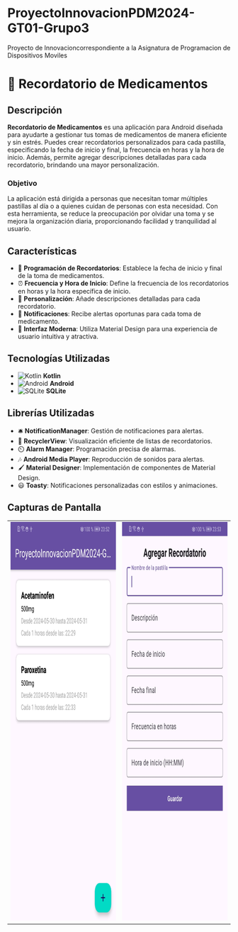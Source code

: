 # ProyectoInnovacionPDM2024-GT01-Grupo3
Proyecto de Innovacioncorrespondiente a la Asignatura de Programacion de Dispositivos Moviles

# 💊 Recordatorio de Medicamentos

## Descripción

**Recordatorio de Medicamentos** es una aplicación para Android diseñada para ayudarte a gestionar tus tomas de medicamentos de manera eficiente y sin estrés. Puedes crear recordatorios personalizados para cada pastilla, especificando la fecha de inicio y final, la frecuencia en horas y la hora de inicio. Además, permite agregar descripciones detalladas para cada recordatorio, brindando una mayor personalización.

### Objetivo

La aplicación está dirigida a personas que necesitan tomar múltiples pastillas al día o a quienes cuidan de personas con esta necesidad. Con esta herramienta, se reduce la preocupación por olvidar una toma y se mejora la organización diaria, proporcionando facilidad y tranquilidad al usuario.

## Características

- 📅 **Programación de Recordatorios**: Establece la fecha de inicio y final de la toma de medicamentos.
- ⏰ **Frecuencia y Hora de Inicio**: Define la frecuencia de los recordatorios en horas y la hora específica de inicio.
- 📝 **Personalización**: Añade descripciones detalladas para cada recordatorio.
- 🔔 **Notificaciones**: Recibe alertas oportunas para cada toma de medicamento.
- 🎨 **Interfaz Moderna**: Utiliza Material Design para una experiencia de usuario intuitiva y atractiva.

## Tecnologías Utilizadas

- ![Kotlin](https://img.shields.io/badge/Kotlin-%230095D5.svg?style=for-the-badge&logo=kotlin&logoColor=white) **Kotlin**
- ![Android](https://img.shields.io/badge/Android-%233DDC84.svg?style=for-the-badge&logo=android&logoColor=white) **Android**
- ![SQLite](https://img.shields.io/badge/SQLite-%23003B57.svg?style=for-the-badge&logo=sqlite&logoColor=white) **SQLite**

## Librerías Utilizadas

- 🛎️ **NotificationManager**: Gestión de notificaciones para alertas.
- 📑 **RecyclerView**: Visualización eficiente de listas de recordatorios.
- ⏲️ **Alarm Manager**: Programación precisa de alarmas.
- 🎶 **Android Media Player**: Reproducción de sonidos para alertas.
- 🖌️ **Material Designer**: Implementación de componentes de Material Design.
- 😃 **Toasty**: Notificaciones personalizadas con estilos y animaciones.

## Capturas de Pantalla

<table>
  <tr>
    <td><img src="app/src/main/res/drawable/cap1.jpg" alt="Captura 1" width="450" height="900"></td>
    <td><img src="app/src/main/res/drawable/cap2.jpg" alt="Captura 2" width="450" height="900"></td>
  </tr>
</table>

